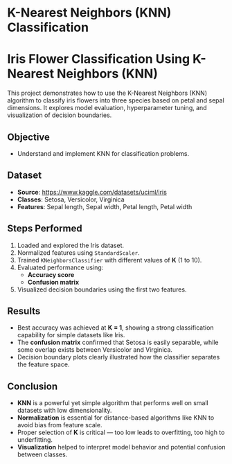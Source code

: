 # K-Nearest Neighbors (KNN) Classification 

# Iris Flower Classification Using K-Nearest Neighbors (KNN)

This project demonstrates how to use the K-Nearest Neighbors (KNN) algorithm to classify iris flowers into three species based on petal and sepal dimensions. It explores model evaluation, hyperparameter tuning, and visualization of decision boundaries.

## Objective
- Understand and implement KNN for classification problems.

## Dataset
- **Source**: https://www.kaggle.com/datasets/uciml/iris
- **Classes**: Setosa, Versicolor, Virginica
- **Features**: Sepal length, Sepal width, Petal length, Petal width

## Steps Performed

1. Loaded and explored the Iris dataset.
2. Normalized features using `StandardScaler`.
3. Trained `KNeighborsClassifier` with different values of **K** (1 to 10).
4. Evaluated performance using:
   - **Accuracy score**
   - **Confusion matrix**
5. Visualized decision boundaries using the first two features.

## Results

- Best accuracy was achieved at **K = 1**, showing a strong classification capability for simple datasets like Iris.
- The **confusion matrix** confirmed that Setosa is easily separable, while some overlap exists between Versicolor and Virginica.
- Decision boundary plots clearly illustrated how the classifier separates the feature space.

## Conclusion

- **KNN** is a powerful yet simple algorithm that performs well on small datasets with low dimensionality.
- **Normalization** is essential for distance-based algorithms like KNN to avoid bias from feature scale.
- Proper selection of **K** is critical — too low leads to overfitting, too high to underfitting.
- **Visualization** helped to interpret model behavior and potential confusion between classes.

